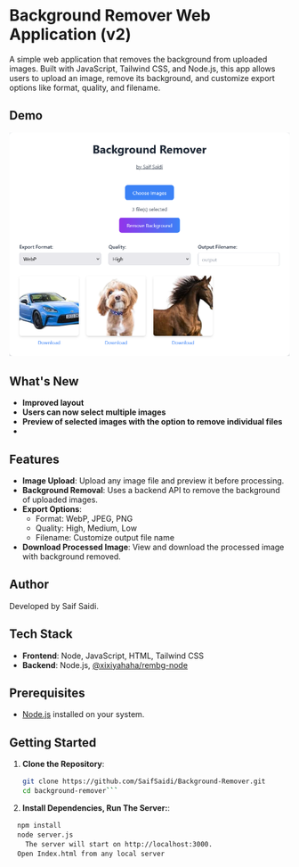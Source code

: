 # Background Remover Web Application (v2)

A simple web application that removes the background from uploaded images. Built with JavaScript, Tailwind CSS, and Node.js, this app allows users to upload an image, remove its background, and customize export options like format, quality, and filename.

## Demo

![Demo](/Background-Remover%20by%20Saif%20Saidi%20(2).png)


## What's New

- **Improved layout**
- **Users can now select multiple images**
- **Preview of selected images with the option to remove individual files**
- 
## Features

- **Image Upload**: Upload any image file and preview it before processing.
- **Background Removal**: Uses a backend API to remove the background of uploaded images.
- **Export Options**:
  - Format: WebP, JPEG, PNG
  - Quality: High, Medium, Low
  - Filename: Customize output file name
- **Download Processed Image**: View and download the processed image with background removed.


## Author

Developed by Saif Saidi.

## Tech Stack

- **Frontend**: Node, JavaScript, HTML, Tailwind CSS
- **Backend**: Node.js, [@xixiyahaha/rembg-node](https://www.npmjs.com/package/@xixiyahaha/rembg-node)

## Prerequisites

- [Node.js](https://nodejs.org/) installed on your system.

## Getting Started
1. **Clone the Repository**:
   ```bash
   git clone https://github.com/SaifSaidi/Background-Remover.git
   cd background-remover```
2. **Install Dependencies, Run The Server:**:
  ```bash
    npm install
    node server.js
      The server will start on http://localhost:3000.
    Open Index.html from any local server
